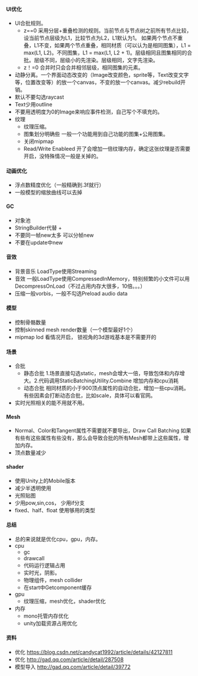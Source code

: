 #### UI优化
  - UI合批规则。
    - z==0 采用分层+重叠检测的规则。当前节点与节点树之前所有节点比较，设当前节点层级为L1，比较节点为L2，L1默认为1。 如果两个节点不重叠，L1不变，如果两个节点重叠，相同材质（可以认为是相同图集），L1 = max(L1, L2)。不同图集，L1 = max(L1, L2 + 1)。层级相同且图集相同的合批。层级不同，层级小的先渲染。层级相同，文字先渲染。
    - z！=0 合并时只会合并相邻层级，相同图集的元素。
  - 动静分离。一个界面动态改变的（Image改变颜色，sprite等，Text改变文字等，位置改变等）的放一个canvas，不变的放一个canvas。减少rebuild开销。
  - 默认不要勾选raycast
  - Text少用outline
  - 不要用透明度为0的Image来响应事件检测，自己写个不填充的。
  - 纹理
    - 纹理压缩。
    - 图集划分明确些 一般一个功能用到自己功能的图集+公用图集。
    - 关闭mipmap
    - Read/Write Enableed 开了会增加一倍纹理内存，确定这张纹理是否需要开启，没特殊情况一般是关掉的。

####  动画优化
  - 浮点数精度优化（一般精确到.3f就行）
  - 一般模型的缩放曲线可以去掉

####  GC
  - 对象池
  - StringBuilder代替 +
  - 不要同一帧new太多 可以分帧new
  - 不要在update中new

####  音效
  - 背景音乐 LoadType使用Streaming
  - 音效 一般LoadType使用CompressedInMemory，特别频繁的小文件可以用DecompressOnLoad（不过占用内存大很多，10倍。。。）
  - 压缩一般vorbis，一般不勾选Preload audio data

####  模型
  - 控制骨骼数量
  - 控制skinned mesh render数量（一个模型最好1个）
  - mipmap lod 看情况开启， 锁视角的3d游戏基本是不需要开的

####  场景
  - 合批
    - 静态合批 1.场景直接勾选static，mesh会增大一倍，导致包体和内存增大。2.代码调用StaticBatchingUtility.Combine 增加内存和cpu消耗
    - 动态合批 相同材质的小于900顶点属性的自动合批，增加一些cpu消耗。有些因素会打断动态合批，比如scale，具体可以看官网。
  - 实时光照相关的能不用就不用。

####  Mesh
  - Normal、Color和Tangent属性不需要就不要导出，Draw Call Batching 如果有些有这些属性有些没有，那么会导致合批的所有Mesh都带上这些属性，增加内存。
  - 顶点数量减少

####  shader
  - 使用Unity上的Mobile版本
  - 减少半透明使用
  - 光照贴图
  - 少用pow,sin,cos， 少用if分支
  - fixed、half、float 使用够用的类型

#### 总结
  - 总的来说就是优化cpu，gpu，内存。
  - cpu
    - gc
    - drawcall
    - 代码运行逻辑占用
    - 实时光，阴影。
    - 物理组件，mesh collider
    - 在start中Getcomponent缓存
  - gpu
    - 纹理压缩，mesh优化，shader优化
  - 内存
    - mono托管内存优化
    - unity加载资源占用优化


#### 资料
  - 优化 https://blog.csdn.net/candycat1992/article/details/42127811
  - 优化 http://gad.qq.com/article/detail/287508
  - 模型导入 http://gad.qq.com/article/detail/39772